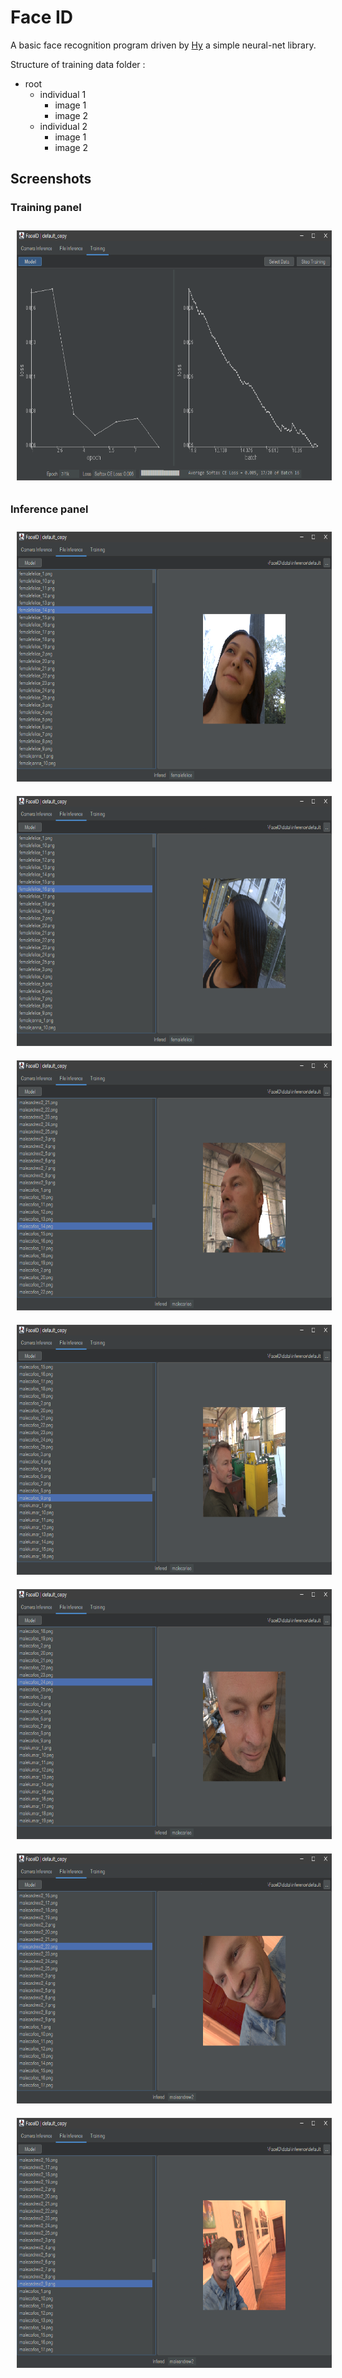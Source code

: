 # Face ID
A basic face recognition program driven by [Hy](https://github.com/Brannigan123/Hy) a simple neural-net library.

Structure of training data folder :
- root
	- individual 1
		- image 1
		- image 2
	- individual 2
		- image 1
		- image 2

## Screenshots

### Training panel
<img src="images/Training.PNG" height="400em" hspace=10 vspace=10/>

### Inference panel
<img src="images/Alice.PNG" height="400em" hspace=10 vspace=10/><img src="images/Alice%202.PNG" height="400em" hspace=10 vspace=10/><img src="images/Carlos%201.PNG" height="400em" hspace=10 vspace=10/><img src="images/Carlos%202.PNG" height="400em" hspace=10 vspace=10/><img src="images/Carlos%203.PNG" height="400em" hspace=10 vspace=10/><img src="images/andrew1.PNG" height="400em" hspace=10 vspace=10/><img src="images/andrew2.PNG" height="400em" hspace=10 vspace=10/>